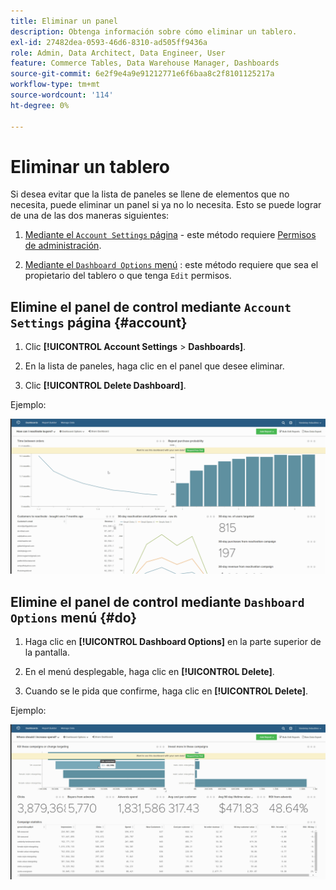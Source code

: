 ```yaml
---
title: Eliminar un panel
description: Obtenga información sobre cómo eliminar un tablero.
exl-id: 27482dea-0593-46d6-8310-ad505ff9436a
role: Admin, Data Architect, Data Engineer, User
feature: Commerce Tables, Data Warehouse Manager, Dashboards
source-git-commit: 6e2f9e4a9e91212771e6f6baa8c2f8101125217a
workflow-type: tm+mt
source-wordcount: '114'
ht-degree: 0%

---
```


# Eliminar un tablero

Si desea evitar que la lista de paneles se llene de elementos que no necesita, puede eliminar un panel si ya no lo necesita. Esto se puede lograr de una de las dos maneras siguientes:

1. [Mediante el `Account Settings` página](#account) - este método requiere [Permisos de administración](../../administrator/user-management/user-management.md).

1. [Mediante el `Dashboard Options` menú](#do) : este método requiere que sea el propietario del tablero o que tenga `Edit` permisos.

## Elimine el panel de control mediante `Account Settings` página {#account}

1. Clic **[!UICONTROL Account Settings** > **Dashboards]**.

1. En la lista de paneles, haga clic en el panel que desee eliminar.

1. Clic **[!UICONTROL Delete Dashboard]**.

Ejemplo:

![eliminar tablero](../../assets/deleting_dash.gif)<!--{: width="703" height="346"}-->

## Elimine el panel de control mediante `Dashboard Options` menú {#do}

1. Haga clic en **[!UICONTROL Dashboard Options]** en la parte superior de la pantalla.

1. En el menú desplegable, haga clic en **[!UICONTROL Delete]**.

1. Cuando se le pida que confirme, haga clic en **[!UICONTROL Delete]**.

Ejemplo:

![eliminar tablero](../../assets/deleting_dash_2.gif)<!--{: width="703" height="347"}-->
